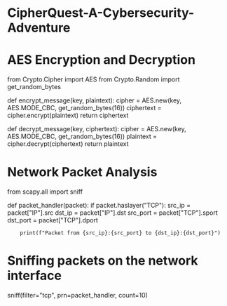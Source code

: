 # CipherQuest-A-Cybersecurity-Adventure
# AES Encryption and Decryption
from Crypto.Cipher import AES
from Crypto.Random import get_random_bytes

def encrypt_message(key, plaintext):
    cipher = AES.new(key, AES.MODE_CBC, get_random_bytes(16))
    ciphertext = cipher.encrypt(plaintext)
    return ciphertext

def decrypt_message(key, ciphertext):
    cipher = AES.new(key, AES.MODE_CBC, get_random_bytes(16))
    plaintext = cipher.decrypt(ciphertext)
    return plaintext
# Network Packet Analysis
from scapy.all import sniff

def packet_handler(packet):
    if packet.haslayer("TCP"):
        src_ip = packet["IP"].src
        dst_ip = packet["IP"].dst
        src_port = packet["TCP"].sport
        dst_port = packet["TCP"].dport

        print(f"Packet from {src_ip}:{src_port} to {dst_ip}:{dst_port}")

# Sniffing packets on the network interface
sniff(filter="tcp", prn=packet_handler, count=10)
